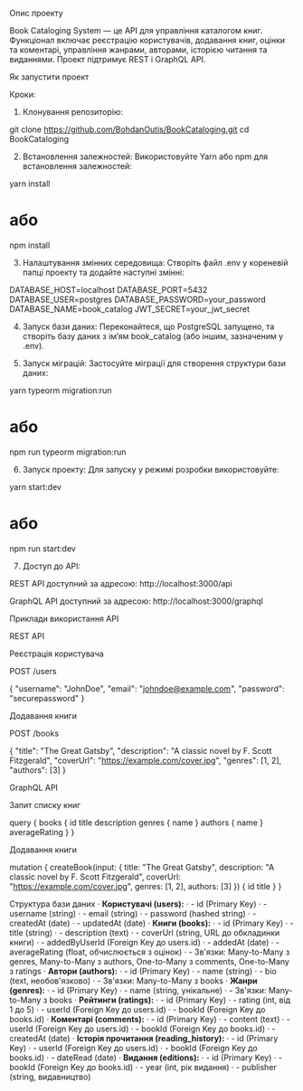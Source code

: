 Опис проекту

Book Cataloging System — це API для управління каталогом книг. Функціонал включає реєстрацію користувачів, додавання книг, оцінки та коментарі, управління жанрами, авторами, історією читання та виданнями. Проект підтримує REST і GraphQL API.

Як запустити проект

Кроки:

1. Клонування репозиторію:

git clone https://github.com/BohdanOutis/BookCataloging.git
cd BookCataloging

2. Встановлення залежностей:
Використовуйте Yarn або npm для встановлення залежностей:

yarn install
# або
npm install

3. Налаштування змінних середовища:
Створіть файл .env у кореневій папці проекту та додайте наступні змінні:

DATABASE_HOST=localhost
DATABASE_PORT=5432
DATABASE_USER=postgres
DATABASE_PASSWORD=your_password
DATABASE_NAME=book_catalog
JWT_SECRET=your_jwt_secret

4. Запуск бази даних:
Переконайтеся, що PostgreSQL запущено, та створіть базу даних з ім’ям book_catalog (або іншим, зазначеним у .env).

5. Запуск міграцій:
Застосуйте міграції для створення структури бази даних:

yarn typeorm migration:run
# або
npm run typeorm migration:run

6. Запуск проекту:
Для запуску у режимі розробки використовуйте:

yarn start:dev
# або
npm run start:dev

7. Доступ до API:

REST API доступний за адресою: http://localhost:3000/api

GraphQL API доступний за адресою: http://localhost:3000/graphql

Приклади використання API

REST API

Реєстрація користувача

POST /users

{
  "username": "JohnDoe",
  "email": "johndoe@example.com",
  "password": "securepassword"
}

Додавання книги

POST /books

{
  "title": "The Great Gatsby",
  "description": "A classic novel by F. Scott Fitzgerald",
  "coverUrl": "https://example.com/cover.jpg",
  "genres": [1, 2],
  "authors": [3]
}

GraphQL API

Запит списку книг

query {
  books {
    id
    title
    description
    genres {
      name
    }
    authors {
      name
    }
    averageRating
  }
}

Додавання книги

mutation {
  createBook(input: {
    title: "The Great Gatsby",
    description: "A classic novel by F. Scott Fitzgerald",
    coverUrl: "https://example.com/cover.jpg",
    genres: [1, 2],
    authors: [3]
  }) {
    id
    title
  }
}

Структура бази даних
·   	**Користувачі (users):**
·   	- id (Primary Key)
·   	- username (string)
·   	- email (string)
·   	- password (hashed string)
·   	- createdAt (date)
·   	- updatedAt (date)
·   	**Книги (books):**
·   	- id (Primary Key)
·   	- title (string)
·   	- description (text)
·   	- coverUrl (string, URL до обкладинки книги)
·   	- addedByUserId (Foreign Key до users.id)
·   	- addedAt (date)
·   	- averageRating (float, обчислюється з оцінок)
·   	- Зв'язки: Many-to-Many з genres, Many-to-Many з authors, One-to-Many з comments, One-to-Many з ratings
·   	**Автори (authors):**
·   	- id (Primary Key)
·   	- name (string)
·   	- bio (text, необов'язково)
·   	- Зв'язки: Many-to-Many з books
·   	**Жанри (genres):**
·   	- id (Primary Key)
·   	- name (string, унікальне)
·   	- Зв'язки: Many-to-Many з books
·   	**Рейтинги (ratings):**
·   	- id (Primary Key)
·   	- rating (int, від 1 до 5)
·   	- userId (Foreign Key до users.id)
·   	- bookId (Foreign Key до books.id)
·   	**Коментарі (comments):**
·   	- id (Primary Key)
·   	- content (text)
·   	- userId (Foreign Key до users.id)
·   	- bookId (Foreign Key до books.id)
·   	- createdAt (date)
·   	**Історія прочитання (reading_history):**
·   	- id (Primary Key)
·   	- userId (Foreign Key до users.id)
·   	- bookId (Foreign Key до books.id)
·   	- dateRead (date)
·   	**Видання (editions):**
·   	- id (Primary Key)
·   	- bookId (Foreign Key до books.id)
·   	- year (int, рік видання)
·   	- publisher (string, видавництво)

